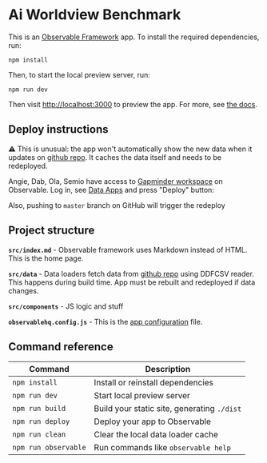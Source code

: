 # Ai Worldview Benchmark
This is an [Observable Framework](https://observablehq.com/framework/) app. To install the required dependencies, run:
```
npm install
```

Then, to start the local preview server, run:
```
npm run dev
```

Then visit <http://localhost:3000> to preview the app. For more, see [the docs](https://observablehq.com/framework/getting-started).

## Deploy instructions
⚠️ This is unusual: the app won't automatically show the new data when it updates on [github repo](https://github.com/open-numbers/ddf--gapminder--ai_worldview_benchmark.git). It caches the data itself and needs to be redeployed.

Angie, Dab, Ola, Semio have access to [Gapminder workspace](https://observablehq.com/@gapminder) on Observable. Log in, see [Data Apps](https://observablehq.com/projects/@gapminder/ai-worldview-benchmark/deploys ) and press "Deploy" button:

Also, pushing to `master` branch on GitHub will trigger the redeploy

## Project structure

**`src/index.md`** - Observable framework uses Markdown instead of HTML. This is the home page.

**`src/data`** - Data loaders fetch data from [github repo](https://github.com/open-numbers/ddf--gapminder--ai_worldview_benchmark.git) using DDFCSV reader. This happens during build time. App must be rebuilt and redeployed if data changes.

**`src/components`** - JS logic and stuff

**`observablehq.config.js`** - This is the [app configuration](https://observablehq.com/framework/config) file.

## Command reference

| Command           | Description                                              |
| ----------------- | -------------------------------------------------------- |
| `npm install`        | Install or reinstall dependencies                        |
| `npm run dev`        | Start local preview server                               |
| `npm run build`      | Build your static site, generating `./dist`              |
| `npm run deploy`     | Deploy your app to Observable                            |
| `npm run clean`      | Clear the local data loader cache                        |
| `npm run observable` | Run commands like `observable help`                      |
